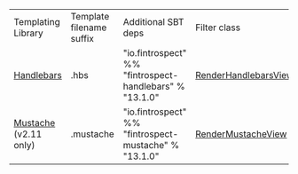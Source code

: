 <table class="code table table-bordered">
<tr>
  <td>Templating Library</td>
  <td>Template filename suffix</td>
  <td>Additional SBT deps</td>
  <td>Filter class</td>
</tr>
<tr>
  <td><a href="http://handlebarsjs.com">Handlebars</a></td>
  <td>.hbs</td>
  <td>"io.fintrospect" %% "fintrospect-handlebars" % "13.1.0"</td>
  <td><a data-toggle="tooltip" href="#" title="io.fintrospect.templating.RenderHandlebarsView">RenderHandlebarsView</a></td>
</tr>
<tr>
  <td><a href="http://mustache.github.io/">Mustache</a> (v2.11 only)</td>
  <td>.mustache</td>
  <td>"io.fintrospect" %% "fintrospect-mustache" % "13.1.0"</td>
  <td><a data-toggle="tooltip" href="#" title="io.fintrospect.templating.RenderMustacheView">RenderMustacheView</a></td>
</tr>
</table>

